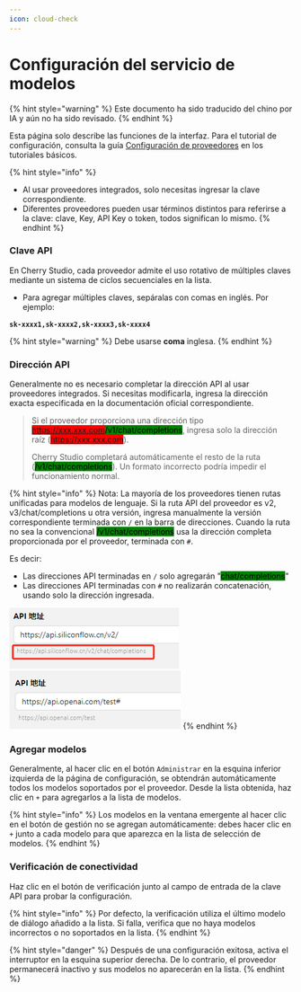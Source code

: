 ```yaml
---
icon: cloud-check
---
```

# Configuración del servicio de modelos


{% hint style="warning" %}
Este documento ha sido traducido del chino por IA y aún no ha sido revisado.
{% endhint %}




Esta página solo describe las funciones de la interfaz. Para el tutorial de configuración, consulta la guía [Configuración de proveedores](../../../pre-basic/providers/) en los tutoriales básicos.

{% hint style="info" %}
* Al usar proveedores integrados, solo necesitas ingresar la clave correspondiente.
* Diferentes proveedores pueden usar términos distintos para referirse a la clave: clave, Key, API Key o token, todos significan lo mismo.
{% endhint %}

### Clave API

En Cherry Studio, cada proveedor admite el uso rotativo de múltiples claves mediante un sistema de ciclos secuenciales en la lista.

* Para agregar múltiples claves, sepáralas con comas en inglés. Por ejemplo:

<pre><code><strong>sk-xxxx1,sk-xxxx2,sk-xxxx3,sk-xxxx4
</strong></code></pre>

{% hint style="warning" %}
Debe usarse **coma** inglesa.
{% endhint %}

### Dirección API

Generalmente no es necesario completar la dirección API al usar proveedores integrados. Si necesitas modificarla, ingresa la dirección exacta especificada en la documentación oficial correspondiente.

> Si el proveedor proporciona una dirección tipo <mark style="background-color:red;">https://xxx.xxx.com</mark><mark style="background-color:green;">/v1/chat/completions</mark>, ingresa solo la dirección raíz (<mark style="background-color:red;">https://xxx.xxx.com</mark>).
>
> Cherry Studio completará automáticamente el resto de la ruta (<mark style="background-color:green;">/v1/chat/completions</mark>). Un formato incorrecto podría impedir el funcionamiento normal.

{% hint style="info" %}
Nota: La mayoría de los proveedores tienen rutas unificadas para modelos de lenguaje. Si la ruta API del proveedor es v2, v3/chat/completions u otra versión, ingresa manualmente la versión correspondiente terminada con `/` en la barra de direcciones. Cuando la ruta no sea la convencional <mark style="background-color:green;">/v1/chat/completions</mark> usa la dirección completa proporcionada por el proveedor, terminada con `#`.

Es decir:
* Las direcciones API terminadas en `/` solo agregarán "<mark style="background-color:green;">chat/completions</mark>"
* Las direcciones API terminadas con `#` no realizarán concatenación, usando solo la dirección ingresada.

<img src="../../../.gitbook/assets/image (1) (1) (1) (1) (1) (1) (1) (1).png" alt="" data-size="original"><img src="../../../.gitbook/assets/image (15).png" alt="" data-size="original">
{% endhint %}

### Agregar modelos

Generalmente, al hacer clic en el botón `Administrar` en la esquina inferior izquierda de la página de configuración, se obtendrán automáticamente todos los modelos soportados por el proveedor. Desde la lista obtenida, haz clic en `+` para agregarlos a la lista de modelos.

{% hint style="info" %}
Los modelos en la ventana emergente al hacer clic en el botón de gestión no se agregan automáticamente: debes hacer clic en `+` junto a cada modelo para que aparezca en la lista de selección de modelos.
{% endhint %}

### Verificación de conectividad

Haz clic en el botón de verificación junto al campo de entrada de la clave API para probar la configuración.

{% hint style="info" %}
Por defecto, la verificación utiliza el último modelo de diálogo añadido a la lista. Si falla, verifica que no haya modelos incorrectos o no soportados en la lista.
{% endhint %}

{% hint style="danger" %}
Después de una configuración exitosa, activa el interruptor en la esquina superior derecha. De lo contrario, el proveedor permanecerá inactivo y sus modelos no aparecerán en la lista.
{% endhint %}